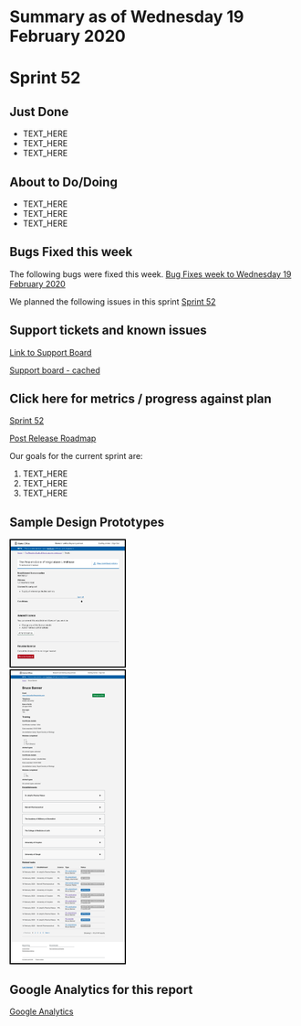 # Summary as of Wednesday 19 February 2020 

# Sprint 52

## Just Done
* TEXT_HERE
* TEXT_HERE
* TEXT_HERE

## About to Do/Doing
* TEXT_HERE
* TEXT_HERE
* TEXT_HERE

## Bugs Fixed this week
The following bugs were fixed this week.
[Bug Fixes week to Wednesday 19 February 2020](graphs/bugs19022020.png)

We planned the following issues in this sprint 
[Sprint 52](graphs/sprint19022020.png)

## Support tickets and known issues
[Link to Support Board](https://collaboration.homeoffice.gov.uk/jira/secure/RapidBoard.jspa?rapidView=1717&selectedIssue=ASSB-253)

[Support board - cached](graphs/supportBoard19022020.png)

## Click here for metrics / progress against plan
[Sprint 52](graphs/progress19022020.png)

[Post Release Roadmap](graphs/roadmap19022020.png)

Our goals for the current sprint are:
1. TEXT_HERE 
2. TEXT_HERE
3. TEXT_HERE

## Sample Design Prototypes
<a href="graphs/proto1_19022020.png"><img src="graphs/proto1_19022020.png" alt="HTML5 Icon" width="200" style="border:2px solid black"></a>
<br>
<a href="graphs/proto2_19022020.png"><img src="graphs/proto2_19022020.png" alt="HTML5 Icon" width="200" style="border:2px solid black"></a>
<br>


## Google Analytics for this report
[Google Analytics](graphs/GA19022020.png)

